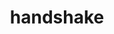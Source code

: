 ---
layout: people&body
title: handshake
emoji: handshake
permalink: 🤝.html
image: assets/img/3moji/handshake.png
---